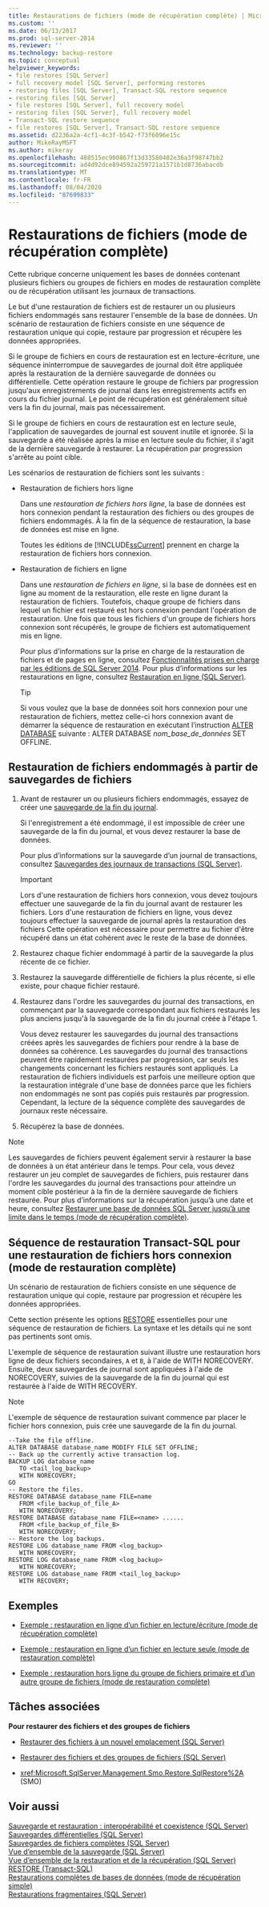 ```yaml
---
title: Restaurations de fichiers (mode de récupération complète) | Microsoft Docs
ms.custom: ''
ms.date: 06/13/2017
ms.prod: sql-server-2014
ms.reviewer: ''
ms.technology: backup-restore
ms.topic: conceptual
helpviewer_keywords:
- file restores [SQL Server]
- full recovery model [SQL Server], performing restores
- restoring files [SQL Server], Transact-SQL restore sequence
- restoring files [SQL Server]
- file restores [SQL Server], full recovery model
- restoring files [SQL Server], full recovery model
- Transact-SQL restore sequence
- file restores [SQL Server], Transact-SQL restore sequence
ms.assetid: d2236a2a-4cf1-4c3f-b542-f73f6096e15c
author: MikeRayMSFT
ms.author: mikeray
ms.openlocfilehash: 488515ec900867f13d33580402e36a3f98747bb2
ms.sourcegitcommit: ad4d92dce894592a259721a1571b1d8736abacdb
ms.translationtype: MT
ms.contentlocale: fr-FR
ms.lasthandoff: 08/04/2020
ms.locfileid: "87699833"
---
```

# <a name="file-restores-full-recovery-model"></a>Restaurations de fichiers (mode de récupération complète)
  Cette rubrique concerne uniquement les bases de données contenant plusieurs fichiers ou groupes de fichiers en modes de restauration complète ou de récupération utilisant les journaux de transactions.  
  
 Le but d'une restauration de fichiers est de restaurer un ou plusieurs fichiers endommagés sans restaurer l'ensemble de la base de données. Un scénario de restauration de fichiers consiste en une séquence de restauration unique qui copie, restaure par progression et récupère les données appropriées.  
  
 Si le groupe de fichiers en cours de restauration est en lecture-écriture, une séquence ininterrompue de sauvegardes de journal doit être appliquée après la restauration de la dernière sauvegarde de données ou différentielle. Cette opération restaure le groupe de fichiers par progression jusqu'aux enregistrements de journal dans les enregistrements actifs en cours du fichier journal. Le point de récupération est généralement situé vers la fin du journal, mais pas nécessairement.  
  
 Si le groupe de fichiers en cours de restauration est en lecture seule, l'application de sauvegardes de journal est souvent inutile et ignorée. Si la sauvegarde a été réalisée après la mise en lecture seule du fichier, il s'agit de la dernière sauvegarde à restaurer. La récupération par progression s'arrête au point cible.  
  
 Les scénarios de restauration de fichiers sont les suivants :  
  
-   Restauration de fichiers hors ligne  
  
     Dans une *restauration de fichiers hors ligne*, la base de données est hors connexion pendant la restauration des fichiers ou des groupes de fichiers endommagés. À la fin de la séquence de restauration, la base de données est mise en ligne.  
  
     Toutes les éditions de [!INCLUDE[ssCurrent](../../includes/sscurrent-md.md)] prennent en charge la restauration de fichiers hors connexion.  
  
-   Restauration de fichiers en ligne  
  
     Dans une *restauration de fichiers en ligne*, si la base de données est en ligne au moment de la restauration, elle reste en ligne durant la restauration de fichiers. Toutefois, chaque groupe de fichiers dans lequel un fichier est restauré est hors connexion pendant l'opération de restauration. Une fois que tous les fichiers d'un groupe de fichiers hors connexion sont récupérés, le groupe de fichiers est automatiquement mis en ligne.  
  
     Pour plus d’informations sur la prise en charge de la restauration de fichiers et de pages en ligne, consultez [Fonctionnalités prises en charge par les éditions de SQL Server 2014](../../getting-started/features-supported-by-the-editions-of-sql-server-2014.md). Pour plus d’informations sur les restaurations en ligne, consultez [Restauration en ligne &#40;SQL Server&#41;](online-restore-sql-server.md).  
  
    > [!TIP]  
    >  Si vous voulez que la base de données soit hors connexion pour une restauration de fichiers, mettez celle-ci hors connexion avant de démarrer la séquence de restauration en exécutant l’instruction [ALTER DATABASE](/sql/t-sql/statements/alter-database-transact-sql-set-options) suivante : ALTER DATABASE *nom_base_de_données* SET OFFLINE.  
  
  
  
##  <a name="restoring-damaged-files-from-file-backups"></a><a name="Overview"></a> Restauration de fichiers endommagés à partir de sauvegardes de fichiers  
  
1.  Avant de restaurer un ou plusieurs fichiers endommagés, essayez de créer une [sauvegarde de la fin du journal](tail-log-backups-sql-server.md).  
  
     Si l'enregistrement a été endommagé, il est impossible de créer une sauvegarde de la fin du journal, et vous devez restaurer la base de données.  
  
     Pour plus d’informations sur la sauvegarde d’un journal de transactions, consultez [Sauvegardes des journaux de transactions &#40;SQL Server&#41;](transaction-log-backups-sql-server.md).  
  
    > [!IMPORTANT]  
    >  Lors d'une restauration de fichiers hors connexion, vous devez toujours effectuer une sauvegarde de la fin du journal avant de restaurer les fichiers. Lors d'une restauration de fichiers en ligne, vous devez toujours effectuer la sauvegarde de journal après la restauration des fichiers Cette opération est nécessaire pour permettre au fichier d'être récupéré dans un état cohérent avec le reste de la base de données.  
  
2.  Restaurez chaque fichier endommagé à partir de la sauvegarde la plus récente de ce fichier.  
  
3.  Restaurez la sauvegarde différentielle de fichiers la plus récente, si elle existe, pour chaque fichier restauré.  
  
4.  Restaurez dans l'ordre les sauvegardes du journal des transactions, en commençant par la sauvegarde correspondant aux fichiers restaurés les plus anciens jusqu'à la sauvegarde de la fin du journal créée à l'étape 1.  
  
     Vous devez restaurer les sauvegardes du journal des transactions créées après les sauvegardes de fichiers pour rendre à la base de données sa cohérence. Les sauvegardes du journal des transactions peuvent être rapidement restaurées par progression, car seuls les changements concernant les fichiers restaurés sont appliqués. La restauration de fichiers individuels est parfois une meilleure option que la restauration intégrale d'une base de données parce que les fichiers non endommagés ne sont pas copiés puis restaurés par progression. Cependant, la lecture de la séquence complète des sauvegardes de journaux reste nécessaire.  
  
5.  Récupérez la base de données.  
  
> [!NOTE]  
>  Les sauvegardes de fichiers peuvent également servir à restaurer la base de données à un état antérieur dans le temps. Pour cela, vous devez restaurer un jeu complet de sauvegardes de fichiers, puis restaurer dans l'ordre les sauvegardes du journal des transactions pour atteindre un moment cible postérieur à la fin de la dernière sauvegarde de fichiers restaurée. Pour plus d’informations sur la récupération jusqu’à une date et heure, consultez [Restaurer une base de données SQL Server jusqu’à une limite dans le temps &#40;mode de récupération complète&#41;](restore-a-sql-server-database-to-a-point-in-time-full-recovery-model.md).  
  
## <a name="transact-sql-restore-sequence-for-an-offline-file-restore-full-recovery-model"></a>Séquence de restauration Transact-SQL pour une restauration de fichiers hors connexion (mode de restauration complète)  
 Un scénario de restauration de fichiers consiste en une séquence de restauration unique qui copie, restaure par progression et récupère les données appropriées.  
  
 Cette section présente les options [RESTORE](/sql/t-sql/statements/restore-statements-transact-sql) essentielles pour une séquence de restauration de fichiers. La syntaxe et les détails qui ne sont pas pertinents sont omis.  
  
 L'exemple de séquence de restauration suivant illustre une restauration hors ligne de deux fichiers secondaires, `A` et `B`, à l'aide de WITH NORECOVERY. Ensuite, deux sauvegardes de journal sont appliquées à l'aide de NORECOVERY, suivies de la sauvegarde de la fin du journal qui est restaurée à l'aide de WITH RECOVERY.  
  
> [!NOTE]  
>  L'exemple de séquence de restauration suivant commence par placer le fichier hors connexion, puis crée une sauvegarde de la fin du journal.  
  
```  
--Take the file offline.  
ALTER DATABASE database_name MODIFY FILE SET OFFLINE;  
-- Back up the currently active transaction log.  
BACKUP LOG database_name  
   TO <tail_log_backup>  
   WITH NORECOVERY;  
GO   
-- Restore the files.  
RESTORE DATABASE database_name FILE=name   
   FROM <file_backup_of_file_A>   
   WITH NORECOVERY;  
RESTORE DATABASE database_name FILE=<name> ......  
   FROM <file_backup_of_file_B>   
   WITH NORECOVERY;  
-- Restore the log backups.  
RESTORE LOG database_name FROM <log_backup>   
   WITH NORECOVERY;  
RESTORE LOG database_name FROM <log_backup>   
   WITH NORECOVERY;  
RESTORE LOG database_name FROM <tail_log_backup>   
   WITH RECOVERY;  
```  
  
## <a name="examples"></a>Exemples  
  
-   [Exemple : restauration en ligne d’un fichier en lecture/écriture &#40;mode de récupération complète&#41;](example-online-restore-of-a-read-write-file-full-recovery-model.md)  
  
-   [Exemple : restauration en ligne d’un fichier en lecture seule &#40;mode de restauration complète&#41;](example-online-restore-of-a-read-only-file-full-recovery-model.md)  
  
-   [Exemple : restauration hors ligne du groupe de fichiers primaire et d’un autre groupe de fichiers &#40;mode de restauration complète&#41;](example-offline-restore-of-primary-and-one-other-filegroup-full-recovery-model.md)  
  
##  <a name="related-tasks"></a><a name="RelatedTasks"></a> Tâches associées  
 **Pour restaurer des fichiers et des groupes de fichiers**  
  
-   [Restaurer des fichiers à un nouvel emplacement &#40;SQL Server&#41;](restore-files-to-a-new-location-sql-server.md)  
  
-   [Restaurer des fichiers et des groupes de fichiers &#40;SQL Server&#41;](restore-files-and-filegroups-sql-server.md)  
  
-   <xref:Microsoft.SqlServer.Management.Smo.Restore.SqlRestore%2A> (SMO)  
  

  
## <a name="see-also"></a>Voir aussi  
 [Sauvegarde et restauration : interopérabilité et coexistence &#40;SQL Server&#41;](backup-and-restore-interoperability-and-coexistence-sql-server.md)   
 [Sauvegardes différentielles &#40;SQL Server&#41;](differential-backups-sql-server.md)   
 [Sauvegardes de fichiers complètes &#40;SQL Server&#41;](full-file-backups-sql-server.md)   
 [Vue d’ensemble de la sauvegarde &#40;SQL Server&#41;](backup-overview-sql-server.md)   
 [Vue d’ensemble de la restauration et de la récupération &#40;SQL Server&#41;](restore-and-recovery-overview-sql-server.md)   
 [RESTORE &#40;Transact-SQL&#41;](/sql/t-sql/statements/restore-statements-transact-sql)   
 [Restaurations complètes de bases de données &#40;mode de récupération simple&#41;](complete-database-restores-simple-recovery-model.md)   
 [Restaurations fragmentaires &#40;SQL Server&#41;](piecemeal-restores-sql-server.md)  
  
  
